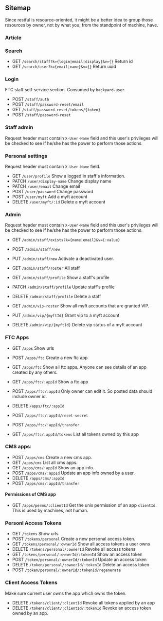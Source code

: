 ## Sitemap

Since restful is resource-oriented, it might be a better idea to group those resources by owner, not by what you, from the standpoint of machine, have.

### Article

### Search

* GET `/search/staff?k={login|email|display}&v={}` Return id
* GET `/search/user?k={email|name}&v={}` Return uuid

### Login

FTC staff self-service section. Consumed by `backyard-user`.

* POST `/staff/auth`
* POST `/staff/password-reset/email`
* GET `/staff/password-reset/tokens/{token}`
* POST `/staff/password-reset`

### Staff admin

Request header must contain `X-User-Name` field and this user's privileges will be checked to see if he/she has the power to perform those actions.



### Personal settings

Request header must contain `X-User-Name` field.

* GET `/user/profile` Show a logged in staff's information.
* PATCH `/user/display-name` Change display name
* PATCH `/user/email` Change email
* POST `/user/password` Change password
* POST `/user/myft` Add a myft account
* DELETE `/user/myft/:id` Delete a myft account

### Admin

Request header must contain `X-User-Name` field and this user's privileges will be checked to see if he/she has the power to perform those actions.

* GET `/admin/staff/exists?k={name|email}&v={:value}`
* POST `/admin/staff/new`
* PUT `/admin/staff/new` Activate a deactivated user.
* GET `/admin/staff/roster` All staff

* GET `/admin/staff/profile` Show a staff's profile
* PATCH `/admin/staff/profile` Update staff's profile
* DELETE `/admin/staff/profile` Delete a staff

* GET `/admin/vip-roster` Show all myft accounts that are granted VIP.
* PUT `/admin/vip/{myftId}` Grant vip to a myft account
* DELETE `/admin/vip/{myftId}` Delete vip status of a myft account

### FTC Apps
* GET `/apps` Show urls
* POST `/apps/ftc` Create a new ftc app
* GET `/apps/ftc` Show all ftc apps. Anyone can see details of an app created by any others.
* GET `/apps/ftc/:appId` Show a ftc app
* POST `/apps/ftc/:appId` Only owner can edit it. So posted data should include owner id.
* DELETE `/apps/ftc/:appId`
* POST `/apps/ftc/:appId/reset-secret`
* POST `/apps/ftc/:appId/transfer`

* GET `/apps/ftc/:appId/tokens` List all tokens owned by this app

### CMS apps:

* POST `/apps/cms` Create a new cms app.
* GET `/apps/cms` List all cms apps.
* GET `/apps/cms/:appId` Show an app info.
* POST `/apps/cms/:appId` Update an app info owned by a user.
* DELETE `/apps/cms/:appId`
* POST `/apps/cms/:appId/transfer`

#### Permissions of CMS app
* GET `/apps/perms/:clientId` Get the unix permission of an app `clientId`. This is used by machines, not human.

### Personl Access Tokens
* GET `/tokens` Show urls
* POST `/tokens/personal` Create a new personal access token.
* GET `/tokens/personal/:ownerId` Show all access tokens a user owns
* DELETE `/tokens/personal/:ownerId` Revoke all access tokens
* GET `/tokens/personal/:ownerId/:tokenId` Show an access token
* POST `/token/personal/:ownerId/:tokenId` Update an access token
* DELETE `/token/personal/:ownerId/:tokenId` Delete an access token
* POST `/token/personal/:ownerId/:tokenId/regenerate`

### Client Access Tokens
Make sure current user owns the app which owns the token.

* DELETE `/tokens/client/:clientId` Revoke all tokens applied by an app
* DELETE `/tokens/client/:clientId/:tokenId` Revoke an access token owned by an app.
